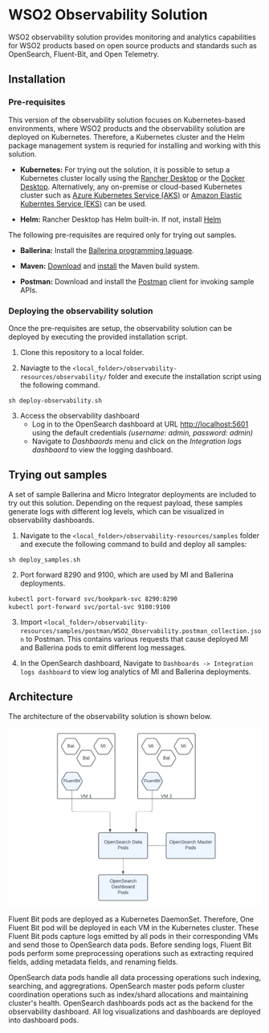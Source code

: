 # WSO2 Observability Solution

WSO2 observability solution provides monitoring and analytics capabilities for WSO2 products based on open source products and standards such as OpenSearch, Fluent-Bit, and Open Telemetry.

## Installation

### Pre-requisites

This version of the observability solution focuses on Kubernetes-based environments, where WSO2 products and the observability solution are deployed on Kubernetes. Therefore, a Kubernetes cluster and the Helm package management system is requried for installing and working with this solution.

- **Kubernetes:**
 For trying out the solution, it is possible to setup a Kubernetes cluster locally using the [Rancher Desktop](https://docs.rancherdesktop.io/getting-started/installation) or the [Docker Desktop](https://www.docker.com/get-started/). Alternatively, any on-premise or cloud-based Kubernetes cluster such as [Azure Kubernetes Service (AKS)](https://azure.microsoft.com/en-us/products/kubernetes-service) or [Amazon Elastic Kuberntes Service (EKS)](https://aws.amazon.com/eks/) can be used.

- **Helm:**
Rancher Desktop has Helm built-in. If not, install [Helm](https://helm.sh/docs/intro/install/)

The following pre-requisites are required only for trying out samples.

- **Ballerina:** Install the [Ballerina programming laguage](https://ballerina.io/downloads/).

- **Maven:** [Download](https://maven.apache.org/download.cgi) and [install](https://maven.apache.org/install.html) the Maven build system.

- **Postman:** Download and install the [Postman](https://www.postman.com/downloads/) client for invoking sample APIs. 

### Deploying the observability solution

Once the pre-requisites are setup, the observability solution can be deployed by executing the provided installation script.

1. Clone this repository to a local folder.

2. Naviagte to the `<local_folder>/observability-resources/observability/` folder and execute the installation script using the following command.
```
sh deploy-observability.sh
```
3. Access the observability dashboard 
    - Log in to the OpenSearch dashboard at URL [http://localhost:5601](http://localhost:5601) using the default credentials *(username: admin, password: admin)* 
    - Navigate to *Dashbaords* menu and click on the *Integration logs dashbaord* to view the logging dashboard.

## Trying out samples

A set of sample Ballerina and Micro Integrator deployments are included to try out this solution. Depending on the request payload, these samples generate logs with different log levels, which can be visualized in observability dashboards.

1. Navigate to the `<local_folder>/observability-resources/samples` folder and execute the following command to build and deploy all samples:
```
sh deploy_samples.sh
```

2. Port forward 8290 and 9100, which are used by MI and Ballerina deployments.
```
kubectl port-forward svc/bookpark-svc 8290:8290
kubectl port-forward svc/portal-svc 9100:9100
```

3. Import `<local_folder>/observability-resources/samples/postman/WSO2_Observability.postman_collection.json` to Postman. This contains various requests that cause deployed MI and Ballerina pods to emit different log messages.

4. In the OpenSearch dashboard, Navigate to `Dashboards -> Integration logs dashboard` to view log analytics of MI and Ballerina deployments.

## Architecture

The architecture of the observability solution is shown below.

![Architecture](images/observability_architecture.png)

Fluent Bit pods are deployed as a Kubernetes DaemonSet. Therefore, One Fluent Bit pod will be deployed in each VM in the Kubernetes cluster. These Fluent Bit pods capture logs emitted by all pods in their corresponding VMs and send those to OpenSearch data pods. Before sending logs, Fluent Bit pods perform some preprocessing operations such as extracting required fields, adding metadata fields, and renaming fields.

OpenSearch data pods handle all data processing operations such indexing, searching, and aggregrations. OpenSearch master pods peform cluster coordination operations such as index/shard allocations and maintaining cluster's health. OpenSearch dashboards pods act as the backend for the observability dashboard. All log visualizations and dashboards are deployed into dashboard pods. 